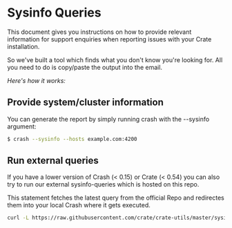 # Sysinfo Queries
This document gives you instructions on how to provide relevant information for 
support enquiries when reporting issues with your Crate installation.

So we've built a tool which finds what you don't know you're looking for. All 
you need to do is copy/paste the output into the email.

*Here's how it works:*

## Provide system/cluster information

You can generate the report by simply running crash with the --sysinfo argument:

```bash
$ crash --sysinfo --hosts example.com:4200
```

## Run external queries
If you have a lower version of Crash (< 0.15) or Crate (< 0.54) you can also 
try to run our external sysinfo-queries which is hosted on this repo.  

This statement fetches the latest query from the official Repo and redirectes 
them into your local Crash where it gets executed.

```bash
curl -L https://raw.githubusercontent.com/crate/crate-utils/master/sysinfo/sysinfo_queries.sql | crash --hosts localhost:4200 --format dynamic
```
